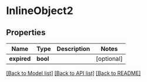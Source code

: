 # InlineObject2

## Properties
Name | Type | Description | Notes
------------ | ------------- | ------------- | -------------
**expired** | **bool** |  | [optional] 

[[Back to Model list]](../README.md#documentation-for-models) [[Back to API list]](../README.md#documentation-for-api-endpoints) [[Back to README]](../README.md)


